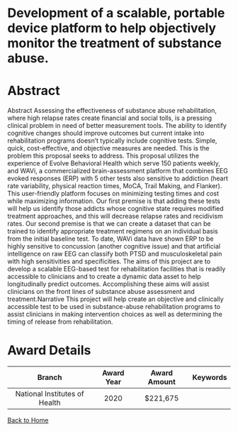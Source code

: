 
Development of a scalable, portable device platform to help objectively monitor the treatment of substance abuse.
=================================================================================================================

# Abstract


Abstract
Assessing the effectiveness of substance abuse rehabilitation, where high relapse rates create
financial and social tolls, is a pressing clinical problem in need of better measurement tools.
The ability to identify cognitive changes should improve outcomes but current intake into
rehabilitation programs doesn’t typically include cognitive tests. Simple, quick, cost-effective,
and objective measures are needed. This is the problem this proposal seeks to address.
This proposal utilizes the experience of Evolve Behavioral Health which serve 150 patients
weekly, and WAVi, a commercialized brain-assessment platform that combines EEG evoked
responses (ERP) with 5 other tests also sensitive to addiction (heart rate variability, physical
reaction times, MoCA, Trail Making, and Flanker). This user-friendly platform focuses on
minimizing testing times and cost while maximizing information. Our first premise is that
adding these tests will help us identify those addicts whose cognitive state requires modified
treatment approaches, and this will decrease relapse rates and recidivism rates.
Our second premise is that we can create a dataset that can be trained to identify appropriate
treatment regimens on an individual basis from the initial baseline test. To date, WAVi data
have shown ERP to be highly sensitive to concussion (another cognitive issue) and that
artificial intelligence on raw EEG can classify both PTSD and musculoskeletal pain with high
sensitivities and specificities.
The aims of this project are to develop a scalable EEG-based test for rehabilitation facilities
that is readily accessible to clinicians and to create a dynamic data asset to help longitudinally
predict outcomes. Accomplishing these aims will assist clinicians on the front lines of
substance abuse assessment and treatment.Narrative
This project will help create an objective and clinically accessible test to be used in
substance-abuse rehabilitation programs to assist clinicians in making intervention
choices as well as determining the timing of release from rehabilitation.  

# Award Details

|Branch|Award Year|Award Amount|Keywords|
| :---: | :---: | :---: | :---: |
|National Institutes of Health|2020|$221,675||
  
  


[Back to Home](https://github.com/chrischow/dod_sbir_awards/JH/#2417)